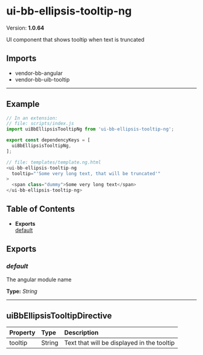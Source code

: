 # ui-bb-ellipsis-tooltip-ng


Version: **1.0.64**

UI component that shows tooltip when text is truncated

## Imports

* vendor-bb-angular
* vendor-bb-uib-tooltip

---

## Example

```javascript
// In an extension:
// file: scripts/index.js
import uiBbEllipsisTooltipNg from 'ui-bb-ellipsis-tooltip-ng';

export const dependencyKeys = [
  uiBbEllipsisTooltipNg,
];

// file: templates/template.ng.html
<ui-bb-ellipsis-tooltip-ng
  tooltip="'Some very long text, that will be truncated'"
>
  <span class="dummy">Some very long text</span>
</ui-bb-ellipsis-tooltip-ng>
```

## Table of Contents
- **Exports**<br/>    <a href="#default">default</a><br/>

## Exports

### <a name="default"></a>*default*

The angular module name

**Type:** *String*


---

## uiBbEllipsisTooltipDirective


| Property | Type | Description |
| :-- | :-- | :-- |
| tooltip | String | Text that will be displayed in the tooltip |
